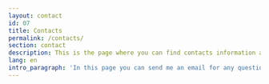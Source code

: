 ```yaml
---
layout: contact
id: 07
title: Contacts
permalink: /contacts/
section: contact
description: This is the page where you can find contacts information about kalwalt alias Walter Perdan.
lang: en
intro_paragraph: 'In this page you can send me an email for any questions regarding my art, my applications and other info you require.'
---
```

